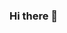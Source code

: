 ### Hi there 👋

<!--
**B21-CAP007/B21-CAP007** is a ✨ _special_ ✨ repository because its `README.md` (this file) appears on your GitHub profile.
## MACHINE LEARNING

### 1. Setting up the environment
We trained our models on tf-nightly-gpu but it should be okay if it's trained on official releases of tensorflow
First we should install tensorflow model for our object detection using git clone :

```git clone https://github.com/tensorflow/models.git```

We also need to install protobuf, use this link bellow to download it.
>https://github.com/protocolbuffers/protobuf/releases

After you've done downloading you should move the "protoc" named file in the zip and move it to models/research. The next thing is you now should be able to install the API using these steps bellow.

*** Python Package installation ***
```
cd models/research
Compile protos.
protoc object_detection/protos/*.proto --python_out=.
Install TensorFlow Object Detection API.
cp object_detection/packages/tf2/setup.py .
python -m pip install .
```
if you're using protobuf version 3.5 or higher you should use this command

```python use_protobuf.py <path to directory> <path to protoc file>```

to test the installation :

```
# Test the installation.
python object_detection/builders/model_builder_tf2_test.py
```
if it's working correctly it should be written like this
```
...
[       OK ] ModelBuilderTF2Test.test_create_ssd_models_from_config
[ RUN      ] ModelBuilderTF2Test.test_invalid_faster_rcnn_batchnorm_update
[       OK ] ModelBuilderTF2Test.test_invalid_faster_rcnn_batchnorm_update
[ RUN      ] ModelBuilderTF2Test.test_invalid_first_stage_nms_iou_threshold
[       OK ] ModelBuilderTF2Test.test_invalid_first_stage_nms_iou_threshold
[ RUN      ] ModelBuilderTF2Test.test_invalid_model_config_proto
[       OK ] ModelBuilderTF2Test.test_invalid_model_config_proto
[ RUN      ] ModelBuilderTF2Test.test_invalid_second_stage_batch_size
[       OK ] ModelBuilderTF2Test.test_invalid_second_stage_batch_size
[ RUN      ] ModelBuilderTF2Test.test_session
[  SKIPPED ] ModelBuilderTF2Test.test_session
[ RUN      ] ModelBuilderTF2Test.test_unknown_faster_rcnn_feature_extractor
[       OK ] ModelBuilderTF2Test.test_unknown_faster_rcnn_feature_extractor
[ RUN      ] ModelBuilderTF2Test.test_unknown_meta_architecture
[       OK ] ModelBuilderTF2Test.test_unknown_meta_architecture
[ RUN      ] ModelBuilderTF2Test.test_unknown_ssd_feature_extractor
[       OK ] ModelBuilderTF2Test.test_unknown_ssd_feature_extractor
----------------------------------------------------------------------
Ran 20 tests in 91.767s

OK (skipped=1)
```

### Problem that we encountered and how to fix it :
- pycocotools error 
>install C++ Build Tools using this link https://visualstudio.microsoft.com/visual-cpp-b and restart PC 
- tf-object-detection not found
>change tf-models-official to tf-models-nightly in the setup.py

### 2. Data Preprocessing

We use this dataset from a paper pubslished on ICCV 2019 
the paper link :
>https://openaccess.thecvf.com/content_ICCV_2019/papers/Wu_Joint_Acne_Image_Grading_and_Counting_via_Label_Distribution_Learning_ICCV_2019_paper.pdf

the github link :
>https://github.com/xpwu95/ldl

the dataset link :
>https://drive.google.com/drive/folders/18yJcHXhzOv7H89t-Lda6phheAicLqMuZ

We still need to properly clean the data and split the data between train and validation, you can use a note called img_note.txt to know which picture should be deleted because of broken xml file (of course you can re-label the picture using labelimg but we don't have any expertise to properly labeling the image) 

### 3. Generating Training Data
After labeling the image we should convert those xml files to csv using the xml_to_csv.py then use this command

```python xml_to_csv.py```

Different than the xml_to_csv file we need to tweak a few thing in this code if you want to change the label

```
def class_text_to_int(row_label):
    if row_label == 'fore':
        return 1
    else:
        return None
```

you should replace the row_label parameter and if you want to add another label then use elif condition returning 2 and so on.


Then we need to convert the csv file to the tfrecord, use this command

```
python generate_tfrecord.py --csv_input=images/train_labels.csv --image_dir=images/train --output_path=train.record
```
```
python generate_tfrecord.py --csv_input=images/test_labels.csv --image_dir=images/test --output_path=test.record
```

### 4. Getting Ready for Training
We need a label map that maps an id to a name. We will put label_map.pbtxt in a folder called training, which is located in the object_detection directory. here's what the code is about

```
item {
    id: 1
    name: 'fore'
}
```

Lastly, we need to create a training configuration file. As a base model, we use ssd mobilenet v2 320x320 because we were having issue with other model because of limitaion in GPU. The Tensorflow OD API provides a lot of different models. For more information check out this link bellow and download the model you want to use.
>https://github.com/tensorflow/models/blob/master/research/object_detection/g3doc/tf2_detection_zoo.md

Then extract the model to the 
>Tensorflow\models\research\object_detection\

After we extract the model we need to edit the config for the model can be found inside the configs/tf2 folder.

Copy the config file to the training directory. Then open it inside a text editor and make the following changes:

>Line 13: change the number of classes to number of objects you want to detect

>Line 141: change fine_tune_checkpoint to the path of the model.ckpt file:

>fine_tune_checkpoint: "<path>/ssd_mobilenet_v2_320x320_coco17_tpu-8/checkpoint/ckpt-0"

>Line 143: Change fine_tune_checkpoint_type to detection

>Line 182: change input_path to the path of the train.records file:

>input_path: "<path>/train.record"

>Line 197: change input_path to the path of the test.records file:

>input_path: "<path>/test.record"

>Line 180 and 193: change label_map_path to the path of the label map:

>label_map_path: "<path>/label_map.pbtxt"

>Line 144 and 189: change batch_size to a number appropriate for your hardware, like 4, 8, or 16. In our case we only can fit 1.

### 5. Training the model
Execute this command below to train the model

```
python model_main_tf2.py --pipeline_config_path=training/ssd_mobilenet_v2_320x320_coco17_tpu-8.config --model_dir=training --alsologtostderr
```

and use this command to export the model we trained

```
python exporter_main_v2.py \ --trained_checkpoint_dir training \ --output_directory inference_graph \ --pipeline_config_path training/ssd_mobilenet_v2_320x320_coco17_tpu-8.config
```

